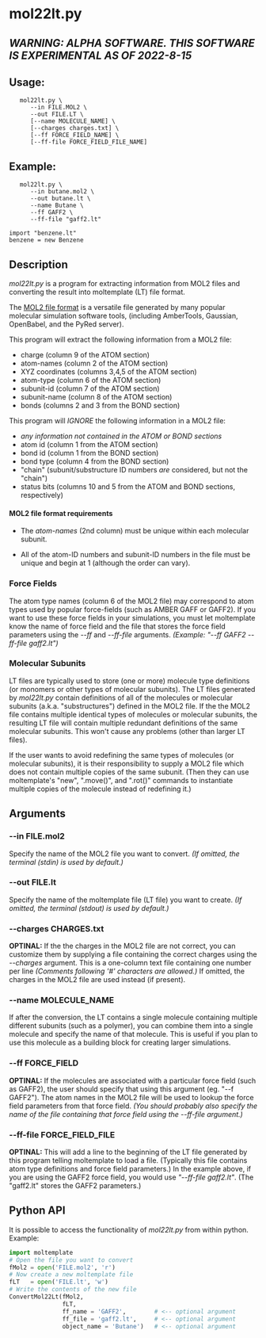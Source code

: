 mol22lt.py
===========

## *WARNING: ALPHA SOFTWARE. THIS SOFTWARE IS EXPERIMENTAL AS OF 2022-8-15*

## Usage:

```
   mol22lt.py \
      --in FILE.MOL2 \
      --out FILE.LT \
      [--name MOLECULE_NAME] \
      [--charges charges.txt] \
      [--ff FORCE_FIELD_NAME] \
      [--ff-file FORCE_FIELD_FILE_NAME]
```

## Example:

```
   mol22lt.py \
      --in butane.mol2 \
      --out butane.lt \
      --name Butane \
      --ff GAFF2 \
      --ff-file "gaff2.lt"
```


```
import "benzene.lt"
benzene = new Benzene
```

## Description

*mol22lt.py* is a program for extracting information from MOL2 files
and converting the result into moltemplate (LT) file format.

The [MOL2 file format](https://zhanggroup.org/DockRMSD/mol2.pdf)
is a versatile file generated by many popular molecular simulation software
tools, (including AmberTools, Gaussian, OpenBabel, and the PyRed server).

This program will extract the following information from a MOL2 file:

- charge (column 9 of the ATOM section)
- atom-names (column 2 of the ATOM section)
- XYZ coordinates (columns 3,4,5 of the ATOM section)
- atom-type (column 6 of the ATOM section)
- subunit-id (column 7 of the ATOM section)
- subunit-name (column 8 of the ATOM section)
- bonds (columns 2 and 3 from the BOND section)

This program will *IGNORE* the following information in a MOL2 file:

- *any information not contained in the ATOM or BOND sections*
- atom id (column 1 from the ATOM section)
- bond id (column 1 from the BOND section)
- bond type (column 4 from the BOND section)
- "chain" (subunit/substructure ID numbers *are* considered, but not the "chain")
- status bits (columns 10 and 5 from the ATOM and BOND sections, respectively)


#### MOL2 file format requirements

- The *atom-names* (2nd column) must be unique
within each molecular subunit.  

- All of the atom-ID numbers and subunit-ID numbers
in the file must be unique and begin at 1
(although the order can vary).


### Force Fields

The atom type names (column 6 of the MOL2 file)
may correspond to atom types used by
popular force-fields (such as AMBER GAFF or GAFF2).
If you want to use these force fields in your simulations,
you must let moltemplate know the name of force field and the file
that stores the force field parameters using the *--ff* and *--ff-file*
arguments.  *(Example: "--ff GAFF2 --ff-file gaff2.lt")*


### Molecular Subunits

LT files are typically used to store (one or more) molecule type definitions
(or monomers or other types of molecular subunits).
The LT files generated by *mol22lt.py* contain definitions of all of the
molecules or molecular subunits (a.k.a. "substructures")
defined in the MOL2 file.
If the the MOL2 file contains multiple identical types of molecules
or molecular subunits, the resulting LT file will contain multiple
redundant definitions of the same molecular subunits.
This won't cause any problems (other than larger LT files).

If the user wants to avoid redefining the same types of molecules
(or molecular subunits), it is their responsibility to supply
a MOL2 file which does not contain multiple copies of the same subunit.
(Then they can use moltemplate's "new", ".move()", and ".rot()" commands
to instantiate multiple copies of the molecule instead of redefining it.)



## Arguments


### --in FILE.mol2

Specify the name of the MOL2 file you want to convert.
*(If omitted, the terminal (stdin) is used by default.)*


### --out FILE.lt

Specify the name of the moltemplate file (LT file) you want to create.
*(If omitted, the terminal (stdout) is used by default.)*


### --charges CHARGES.txt

**OPTINAL:**
If the the charges in the MOL2 file are not correct,
you can customize them by supplying a file containing
the correct charges using the *--charges* argument.
This is a one-column text file containing one number per line
*(Comments following '#' characters are allowed.)*
If omitted, the charges in the MOL2 file are used instead (if present).


### --name MOLECULE_NAME

If after the conversion, the LT contains a single molecule
containing multiple different subunits (such as a polymer), you can
combine them into a single molecule and specify the name of that molecule.
This is useful if you plan to use this molecule as a building block for
creating larger simulations.


### --ff FORCE_FIELD

**OPTINAL:**
If the molecules are associated with a particular force field (such as GAFF2),
the user should specify that using this argument (eg. "--f GAFF2").
The atom names in the MOL2 file will be used to lookup the force field
parameters from that force field.
*(You should probably also specify the name of the file containing
that force field using the --ff-file argument.)*

### --ff-file FORCE_FIELD_FILE

**OPTINAL:**
This will add a line to the beginning of the LT file generated by this program
telling moltemplate to load a file.
(Typically this file contains atom type definitions and force field parameters.)
In the example above, if you are using the GAFF2 force field, you would use
*"--ff-file gaff2.lt"*.  (The "gaff2.lt" stores the GAFF2 parameters.)


## Python API

It is possible to access the functionality of *mol22lt.py* from 
within python.  Example:

```python
import moltemplate
# Open the file you want to convert
fMol2 = open('FILE.mol2', 'r')
# Now create a new moltemplate file
fLT   = open('FILE.lt', 'w')
# Write the contents of the new file
ConvertMol22Lt(fMol2,
               fLT,
               ff_name = 'GAFF2',        # <-- optional argument
               ff_file = 'gaff2.lt',     # <-- optional argument
               object_name = 'Butane')   # <-- optional argument
```

